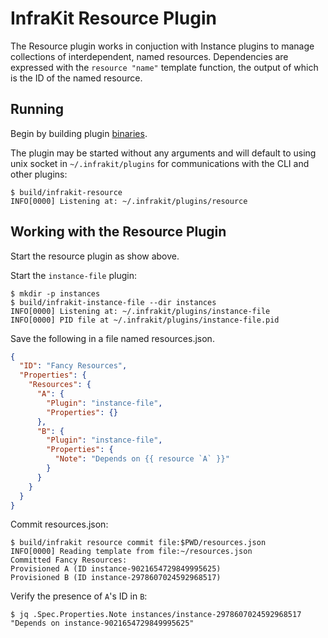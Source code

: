 InfraKit Resource Plugin
========================

The Resource plugin works in conjuction with Instance plugins to manage collections of
interdependent, named resources.  Dependencies are expressed with the `resource "name"` template
function, the output of which is the ID of the named resource.

## Running

Begin by building plugin [binaries](../../README.md#binaries).

The plugin may be started without any arguments and will default to using unix socket in
`~/.infrakit/plugins` for communications with the CLI and other plugins:

```shell
$ build/infrakit-resource
INFO[0000] Listening at: ~/.infrakit/plugins/resource
```

## Working with the Resource Plugin

Start the resource plugin as show above.

Start the `instance-file` plugin:
```shell
$ mkdir -p instances
$ build/infrakit-instance-file --dir instances
INFO[0000] Listening at: ~/.infrakit/plugins/instance-file
INFO[0000] PID file at ~/.infrakit/plugins/instance-file.pid
```

Save the following in a file named resources.json.
```json
{
  "ID": "Fancy Resources",
  "Properties": {
    "Resources": {
      "A": {
        "Plugin": "instance-file",
        "Properties": {}
      },
      "B": {
        "Plugin": "instance-file",
        "Properties": {
          "Note": "Depends on {{ resource `A` }}"
        }
      }
    }
  }
}
```

Commit resources.json:
```shell
$ build/infrakit resource commit file:$PWD/resources.json
INFO[0000] Reading template from file:~/resources.json
Committed Fancy Resources:
Provisioned A (ID instance-9021654729849995625)
Provisioned B (ID instance-2978607024592968517)
```

Verify the presence of `A`'s ID in `B`:

```shell
$ jq .Spec.Properties.Note instances/instance-2978607024592968517
"Depends on instance-9021654729849995625"
```
